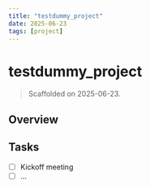 ```yaml
---
title: "testdummy_project"
date: 2025-06-23
tags: [project]
---
```


# testdummy_project

> Scaffolded on 2025-06-23.

## Overview

## Tasks

- [ ] Kickoff meeting
- [ ] …
